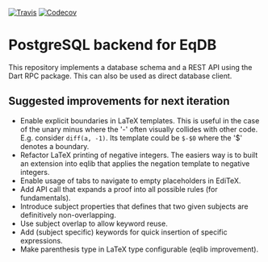[![Travis](https://img.shields.io/travis/eqdb/eqdb.svg)](https://travis-ci.org/eqdb/eqdb)
[![Codecov](https://img.shields.io/codecov/c/github/eqdb/eqdb.svg)](https://codecov.io/gh/eqdb/eqdb)

PostgreSQL backend for EqDB
===========================
This repository implements a database schema and a REST API using the Dart RPC
package. This can also be used as direct database client.

## Suggested improvements for next iteration

+ Enable explicit boundaries in LaTeX templates. This is useful in the case of
  the unary minus where the '-' often visually collides with other code. E.g.
  consider `diff(a, -1)`. Its template could be `$-$0` where the '$' denotes a
  boundary.
+ Refactor LaTeX printing of negative integers. The easiers way is to built an
  extension into eqlib that applies the negation template to negative integers.
+ Enable usage of tabs to navigate to empty placeholders in EdiTeX.
+ Add API call that expands a proof into all possible rules (for fundamentals).
+ Introduce subject properties that defines that two given subjects are
  definitively non-overlapping.
+ Use subject overlap to allow keyword reuse.
+ Add (subject specific) keywords for quick insertion of specific expressions.
+ Make parenthesis type in LaTeX type configurable (eqlib improvement).
